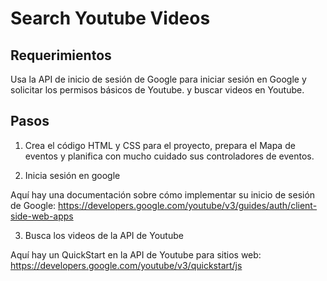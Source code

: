 # Search Youtube Videos

## Requerimientos

Usa la API de inicio de sesión de Google para iniciar sesión en Google y solicitar los permisos básicos de Youtube.
y buscar videos en Youtube.

## Pasos
1. Crea el código HTML y CSS para el proyecto, prepara el Mapa de eventos y planifica con mucho cuidado sus controladores de eventos.

2. Inicia sesión en google

Aquí hay una documentación sobre cómo implementar su inicio de sesión de Google:
https://developers.google.com/youtube/v3/guides/auth/client-side-web-apps

3. Busca los videos de la API de Youtube
 
Aquí hay un QuickStart en la API de Youtube para sitios web:
https://developers.google.com/youtube/v3/quickstart/js